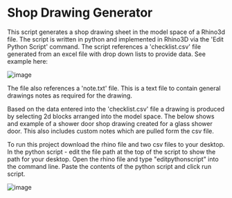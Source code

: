# Shop Drawing Generator

This script generates a shop drawing sheet in the model space of a Rhino3d file.  The script is written in python and implemented in Rhino3D via the 'Edit Python Script' command.  The script references a 'checklist.csv' file generated from an excel file with drop down lists to provide data.  See example here:

![image](https://user-images.githubusercontent.com/67350711/119895074-5e259980-bf0b-11eb-88bc-728310a980d3.png)

The file also references a 'note.txt' file.  This is a text file to contain general drawings notes as required for the drawing.

Based on the data entered into the 'checklist.csv' file a drawing is produced by selecting 2d blocks arranged into the model space.  The below shows and example of a shower door shop drawing created for a glass shower door.  This also includes custom notes which are pulled form the csv file.

To run this project download the rhino file and two csv files to your desktop.  In the python script - edit the file path at the top of the script to show the path for your desktop.  Open the rhino file and type "editpythonscript" into the command line.  Paste the contents of the python script and click run script.

![image](https://user-images.githubusercontent.com/67350711/119895450-cd02f280-bf0b-11eb-8059-40abcc38bb34.png)
